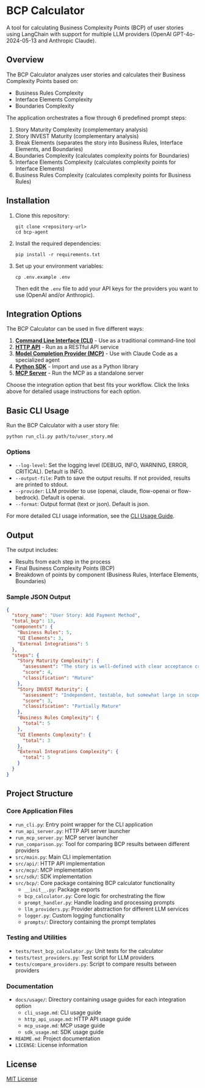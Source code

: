 # BCP Calculator

A tool for calculating Business Complexity Points (BCP) of user stories using LangChain with support for multiple LLM providers (OpenAI GPT-4o-2024-05-13 and Anthropic Claude).

## Overview

The BCP Calculator analyzes user stories and calculates their Business Complexity Points based on:
- Business Rules Complexity
- Interface Elements Complexity
- Boundaries Complexity

The application orchestrates a flow through 6 predefined prompt steps:
1. Story Maturity Complexity (complementary analysis)
2. Story INVEST Maturity (complementary analysis)
3. Break Elements (separates the story into Business Rules, Interface Elements, and Boundaries)
4. Boundaries Complexity (calculates complexity points for Boundaries)
5. Interface Elements Complexity (calculates complexity points for Interface Elements)
6. Business Rules Complexity (calculates complexity points for Business Rules)

## Installation

1. Clone this repository:
   ```
   git clone <repository-url>
   cd bcp-agent
   ```

2. Install the required dependencies:
   ```
   pip install -r requirements.txt
   ```

3. Set up your environment variables:
   ```
   cp .env.example .env
   ```
   
   Then edit the `.env` file to add your API keys for the providers you want to use (OpenAI and/or Anthropic).

## Integration Options

The BCP Calculator can be used in five different ways:

1. **[Command Line Interface (CLI)](docs/usage/cli_usage.md)** - Use as a traditional command-line tool
2. **[HTTP API](docs/usage/http_api_usage.md)** - Run as a RESTful API service
3. **[Model Completion Provider (MCP)](docs/usage/mcp_usage.md)** - Use with Claude Code as a specialized agent
4. **[Python SDK](docs/usage/sdk_usage.md)** - Import and use as a Python library
5. **[MCP Server](docs/usage/mcp_usage.md)** - Run the MCP as a standalone server

Choose the integration option that best fits your workflow. Click the links above for detailed usage instructions for each option.

## Basic CLI Usage

Run the BCP Calculator with a user story file:

```
python run_cli.py path/to/user_story.md
```

### Options

- `--log-level`: Set the logging level (DEBUG, INFO, WARNING, ERROR, CRITICAL). Default is INFO.
- `--output-file`: Path to save the output results. If not provided, results are printed to stdout.
- `--provider`: LLM provider to use (openai, claude, flow-openai or flow-bedrock). Default is openai.
- `--format`: Output format (text or json). Default is json.

For more detailed CLI usage information, see the [CLI Usage Guide](docs/usage/cli_usage.md).

## Output

The output includes:
- Results from each step in the process
- Final Business Complexity Points (BCP)
- Breakdown of points by component (Business Rules, Interface Elements, Boundaries)

### Sample JSON Output

```json
{
  "story_name": "User Story: Add Payment Method",
  "total_bcp": 13,
  "components": {
    "Business Rules": 5,
    "UI Elements": 3,
    "External Integrations": 5
  },
  "steps": {
    "Story Maturity Complexity": {
      "assessment": "The story is well-defined with clear acceptance criteria",
      "score": 4,
      "classification": "Mature"
    },
    "Story INVEST Maturity": {
      "assessment": "Independent, testable, but somewhat large in scope",
      "score": 3,
      "classification": "Partially Mature"
    },
    "Business Rules Complexity": {
      "total": 5
    },
    "UI Elements Complexity": {
      "total": 3
    },
    "External Integrations Complexity": {
      "total": 5
    }
  }
}
```

## Project Structure

### Core Application Files
- `run_cli.py`: Entry point wrapper for the CLI application
- `run_api_server.py`: HTTP API server launcher
- `run_mcp_server.py`: MCP server launcher
- `run_comparison.py`: Tool for comparing BCP results between different providers
- `src/main.py`: Main CLI implementation
- `src/api/`: HTTP API implementation
- `src/mcp/`: MCP implementation
- `src/sdk/`: SDK implementation
- `src/bcp/`: Core package containing BCP calculator functionality
  - `__init__.py`: Package exports
  - `bcp_calculator.py`: Core logic for orchestrating the flow
  - `prompt_handler.py`: Handle loading and processing prompts
  - `llm_providers.py`: Provider abstraction for different LLM services
  - `logger.py`: Custom logging functionality
  - `prompts/`: Directory containing the prompt templates

### Testing and Utilities
- `tests/test_bcp_calculator.py`: Unit tests for the calculator
- `tests/test_providers.py`: Test script for LLM providers
- `tests/compare_providers.py`: Script to compare results between providers

### Documentation
- `docs/usage/`: Directory containing usage guides for each integration option
  - `cli_usage.md`: CLI usage guide
  - `http_api_usage.md`: HTTP API usage guide
  - `mcp_usage.md`: MCP usage guide
  - `sdk_usage.md`: SDK usage guide
- `README.md`: Project documentation
- `LICENSE`: License information

## License

[MIT License](LICENSE)